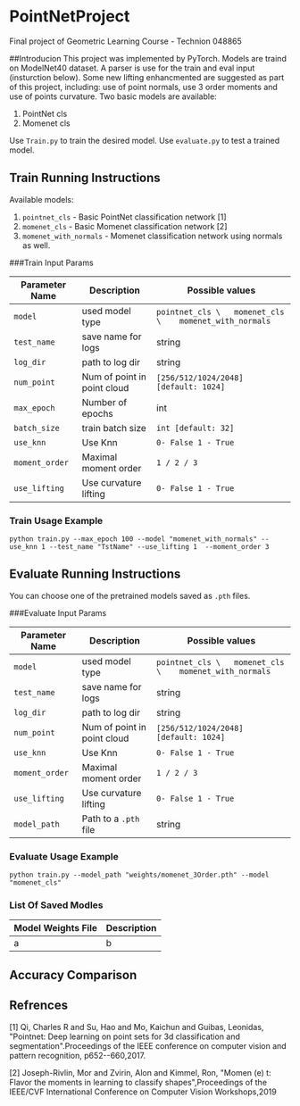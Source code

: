 # PointNetProject
Final project of Geometric Learning Course - Technion 048865


##Introducion
This project was implemented by PyTorch. Models are traind on ModelNet40 dataset. A parser is use for the train and eval input (insturction below).
Some new lifting enhancmented are suggested as part of this project, including: use of point normals, use 3 order moments and use of points curvature.
Two basic models are available:
1. PointNet cls 
2. Momenet cls

Use `Train.py` to train the desired model. Use `evaluate.py` to test a trained model.

## Train Running Instructions
Available models:
1. `pointnet_cls` - Basic PointNet classification network [1]
2. `momenet_cls` - Basic Momenet classification network [2]
3. `momenet_with_normals` - Momenet classification network using normals as well.

###Train Input Params

| Parameter Name | Description | Possible values
| --- | --- | --- |
| `model`     | used model type         | `pointnet_cls \   momenet_cls \    momenet_with_normals `    |
| `test_name` | save name for logs | string|
|`log_dir` | path to log dir | string
|`num_point` | Num of point in point cloud | `[256/512/1024/2048] [default: 1024]`|
|`max_epoch` | Number of epochs | int|
|`batch_size` | train batch size | `int [default: 32]`
|`use_knn` | Use Knn | `0- False 1 - True`|
|`moment_order`| Maximal moment order| `1 / 2 / 3`|
|`use_lifting`| Use curvature lifting | `0- False 1 - True`|


### Train Usage Example
`python train.py --max_epoch 100 --model "momenet_with_normals" --use_knn 1 --test_name "TstName" --use_lifting 1  --moment_order 3`

## Evaluate Running Instructions
You can choose one of the pretrained models saved as `.pth` files.

###Evaluate Input Params

| Parameter Name | Description | Possible values
| --- | --- | --- |
| `model`     | used model type         | `pointnet_cls \   momenet_cls \    momenet_with_normals `    |
| `test_name` | save name for logs | string|
|`log_dir` | path to log dir | string
|`num_point` | Num of point in point cloud | `[256/512/1024/2048] [default: 1024]`|
|`use_knn` | Use Knn | `0- False 1 - True`|
|`moment_order`| Maximal moment order| `1 / 2 / 3`|
|`use_lifting`| Use curvature lifting | `0- False 1 - True`|
|`model_path`| Path to a `.pth` file | string


### Evaluate Usage Example
`python train.py --model_path "weights/momenet_3Order.pth" --model "momenet_cls"`

### List Of Saved Modles
| Model Weights File | Description |
| --- | --- |
| a | b|

## Accuracy Comparison
## Refrences
[1] Qi, Charles R and Su, Hao and Mo, Kaichun and Guibas, Leonidas, "Pointnet: Deep learning on point sets for 3d classification and segmentation".Proceedings of the IEEE conference on computer vision and pattern recognition, p652--660,2017.

[2] Joseph-Rivlin, Mor and Zvirin, Alon and Kimmel, Ron, "Momen (e) t: Flavor the moments in learning to classify shapes",Proceedings of the IEEE/CVF International Conference on Computer Vision Workshops,2019
 
